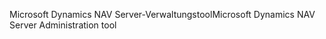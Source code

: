 <span data-ttu-id="3ed9c-101">Microsoft Dynamics NAV Server-Verwaltungstool</span><span class="sxs-lookup"><span data-stu-id="3ed9c-101">Microsoft Dynamics NAV Server Administration tool</span></span>